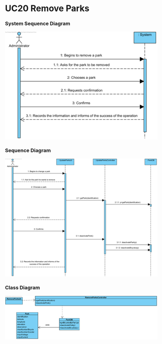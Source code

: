 # **UC20 Remove Parks**

### System Sequence Diagram

![UC20-SSD.png](UC20-SSD.png)

### Sequence Diagram

![UC20-SD.png](UC20-SD.png)

### Class Diagram

![UC20-CD.png](UC20-CD.png)